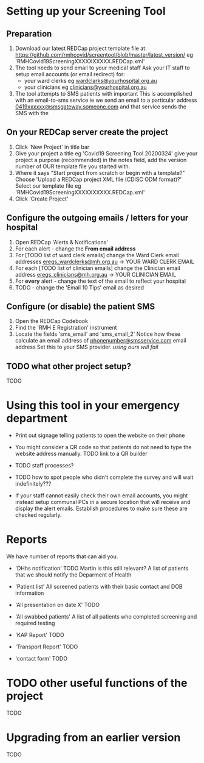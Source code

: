 # Setting up your Screening Tool

## Preparation

1. Download our latest REDCap project template file at:
   https://github.com/rmhcovid/screentool/blob/master/latest_version/
   eg 'RMHCovid19ScreeningXXXXXXXXXX.REDCap.xml'
2. The tool needs to send email to your medical staff
   Ask your IT staff to setup email accounts (or email redirect) for:
   - your ward clerks eg wardclarks@yourhospital.org.au
   - your clinicians eg clinicians@yourhospital.org.au
3. The tool attempts to SMS patients with important
   This is accomplished with an email-to-sms service
   ie we send an email to a particular address 0419xxxxxx@smsgateway.someone.com
   and that service sends the SMS with the

## On your REDCap server create the project

1. Click 'New Project' in title bar
2. Give your project a title eg 'Covid19 Screening Tool 20200324'
   give your project a purpose
   (recommended) in the notes field, add the version number of OUR template file you started with.
3. Where it says "Start project from scratch or begin with a template?"
   Choose 'Upload a REDCap project XML file (CDISC ODM format)?'
   Select our template file eg 'RMHCovid19ScreeningXXXXXXXXXX.REDCap.xml'
4. Click 'Create Project'

## Configure the outgoing emails / letters for your hospital

1. Open REDCap 'Alerts & Notifications'
2. For each alert - change the **From email address**
3. For [TODO list of ward clerk emails] change the Ward Clerk email addresses
   eregs_wardclerks@mh.org.au -> YOUR WARD CLERK EMAIL
4. For each [TODO list of clinician emails] change the Clinician email address
   eregs_clinicians@mh.org.au -> YOUR CLINICIAN EMAIL
5. For **every** alert - change the text of the email to reflect your hospital
6. TODO - change the 'Email 10 Tips' email as desired

## Configure (or disable) the patient SMS 

1. Open the REDCap Codebook
2. Find the 'RMH E Registration' instrument
2. Locate the fields 'sms_email' and 'sms_email_2'
   Notice how these calculate an email address of phonenumber@smsservice.com email address
   Set this to your SMS provider. *using ours will fail*


## TODO what other project setup?

TODO

# Using this tool in your emergency department

- Print out signage telling patients to open the website on their phone
- You might consider a QR code so that patients do not need to type the website address manually. TODO link to a QR builder

- TODO staff processes?

- TODO how to spot people who didn't complete the survey and will wait indefinitely???

- If your staff cannot easily check their own email accounts, you might instead setup communal PCs in a secure location that will receive and display the alert emails. Establish procedures to make sure these are checked regularly.



# Reports

We have number of reports that can aid you.

- 'DHhs notification'
  TODO Martin is this still relevant?
  A list of patients that we should notify the Deparment of Health

- 'Patient list'
  All screened patients with their basic contact and DOB information

- 'All presentation on date X'
  TODO

- 'All swabbed patients'
  A list of all patients who completed screening and required testing

- 'KAP Report'
  TODO

- 'Transport Report'
  TODO

- 'contact form'
  TODO

# TODO other useful functions of the project

TODO

# Upgrading from an earlier version

TODO

